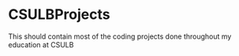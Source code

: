 # CSULBProjects
This should contain most of the coding projects done throughout my education at CSULB
